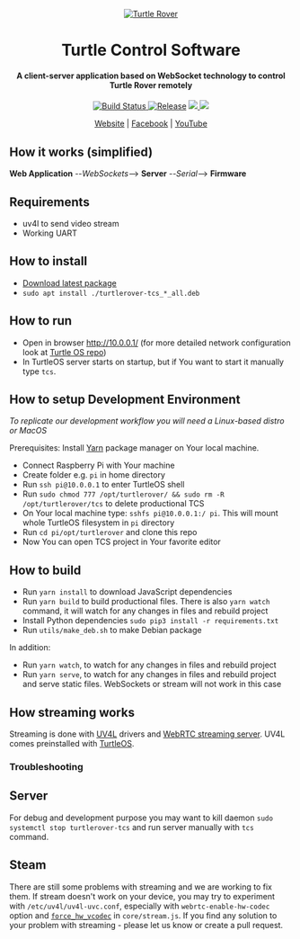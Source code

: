 <p align="center">
  <a href="http://turtlerover.com" alt="Turtle Rover"><img src="https://avatars3.githubusercontent.com/u/36553642?s=84&v=4" alt="Turtle Rover" /></a>
</p>
<h1 align="center">Turtle Control Software</h1>
<h4 align="center">A client-server application based on WebSocket technology to control Turtle Rover remotely
</h4>

<p align="center">
  <a href="https://travis-ci.org/TurtleRover/tcs">
    <img src="https://travis-ci.org/TurtleRover/tcs.svg?branch=master" alt="Build Status">
  </a>
  <a href="https://github.com/TurtleRover/tcs/releases">
    <img src="https://img.shields.io/github/release/TurtleRover/tcs.svg" alt="Release"></a>
  <a href="https://github.com/TurtleRover/tcs/blob/master/LICENSE">
      <img src="https://img.shields.io/github/license/TurtleRover/tcs.svg">
  </a>
  <a href="https://twitter.com/TurtleRover">
    <img src="https://img.shields.io/twitter/follow/TurtleRover.svg?style=social&label=Follow">
  </a>
</p>
<p align="center">
  <a href="http://turtlerover.com" alt="Website">Website</a> |
  <a href="https://www.facebook.com/TurtleRover/" alt="Facebook">Facebook</a> |
  <a href="https://www.youtube.com/channel/UCxukvEct3wP0S5FACa3uelA" alt="YouTube">YouTube</a>
</p>

## How it works (simplified)

**Web Application** --_WebSockets_--> **Server** --_Serial_--> **Firmware**

## Requirements
 * uv4l to send video stream
 * Working UART

## How to install
 * [Download latest package](https://github.com/TurtleRover/tcs/releases)
 * `sudo apt install ./turtlerover-tcs_*_all.deb`

## How to run
 * Open in browser http://10.0.0.1/ (for more detailed network configuration look at [Turtle OS repo](https://github.com/TurtleRover/turtleos))
 * In TurtleOS server starts on startup, but if You want to start it manually type `tcs`. 
 
## How to setup Development Environment
_To replicate our development workflow you will need a Linux-based distro or MacOS_

Prerequisites: Install [Yarn](https://yarnpkg.com/lang/en/docs/install/) package manager on Your local machine.

* Connect Raspberry Pi with Your machine
* Create folder e.g. `pi` in home directory
* Run `ssh pi@10.0.0.1` to enter TurtleOS shell
* Run `sudo chmod 777 /opt/turtlerover/ && sudo rm -R /opt/turtlerover/tcs` to delete productional TCS
* On Your local machine type: `sshfs pi@10.0.0.1:/ pi`. This will mount whole TurtleOS filesystem in `pi` directory
* Run `cd pi/opt/turtlerover` and clone this repo 
* Now You can open TCS project in Your favorite editor

## How to build
 * Run `yarn install` to download JavaScript dependencies
 * Run `yarn build` to build productional files. There is also `yarn watch` command, it will watch for any changes in files and rebuild project
 * Install Python dependencies `sudo pip3 install -r requirements.txt`
 * Run `utils/make_deb.sh` to make Debian package

 In addition:
 * Run `yarn watch`, to watch for any changes in files and rebuild project
 * Run `yarn serve`, to watch for any changes in files and rebuild project and serve static files. WebSockets or stream will not work in this case

## How streaming works
Streaming is done with [UV4L](https://www.linux-projects.org/uv4l/) drivers and [WebRTC streaming server](https://www.linux-projects.org/uv4l/webrtc-extension/). UV4L comes preinstalled with [TurtleOS](https://github.com/TurtleRover/TurtleOS).

### Troubleshooting

## Server
For debug and development purpose you may want to kill daemon `sudo systemctl stop turtlerover-tcs` and run server manually with `tcs` command.

## Steam
There are still some problems with streaming and we are working to fix them. If stream doesn't work on your device, you may try to experiment with `/etc/uv4l/uv4l-uvc.conf`, especially with `webrtc-enable-hw-codec` option and [`force_hw_vcodec`](https://github.com/TurtleRover/tcs/blob/984120b8469f603650f3c6f979bfc96e2dcbbbde/client/src/js/core/stream.js#L72) in `core/stream.js`. If you find any solution to your problem with streaming - please let us know or create a pull request.

